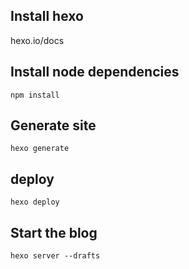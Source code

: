 ## Install hexo

hexo.io/docs

## Install node dependencies

    npm install

## Generate site

    hexo generate

## deploy

    hexo deploy

## Start the blog

    hexo server --drafts

